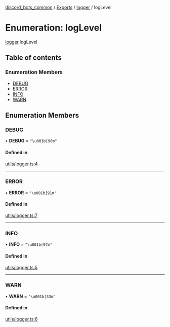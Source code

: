 [discord_bots_common](../README.md) / [Exports](../modules.md) / [logger](../modules/logger.md) / logLevel

# Enumeration: logLevel

[logger](../modules/logger.md).logLevel

## Table of contents

### Enumeration Members

- [DEBUG](logger.logLevel.md#debug)
- [ERROR](logger.logLevel.md#error)
- [INFO](logger.logLevel.md#info)
- [WARN](logger.logLevel.md#warn)

## Enumeration Members

### DEBUG

• **DEBUG** = ``"\u001b[90m"``

#### Defined in

[utils/logger.ts:4](https://github.com/dgudim/Discord_bots-common/blob/master/src/utils/logger.ts#L4)

___

### ERROR

• **ERROR** = ``"\u001b[91m"``

#### Defined in

[utils/logger.ts:7](https://github.com/dgudim/Discord_bots-common/blob/master/src/utils/logger.ts#L7)

___

### INFO

• **INFO** = ``"\u001b[97m"``

#### Defined in

[utils/logger.ts:5](https://github.com/dgudim/Discord_bots-common/blob/master/src/utils/logger.ts#L5)

___

### WARN

• **WARN** = ``"\u001b[33m"``

#### Defined in

[utils/logger.ts:6](https://github.com/dgudim/Discord_bots-common/blob/master/src/utils/logger.ts#L6)
